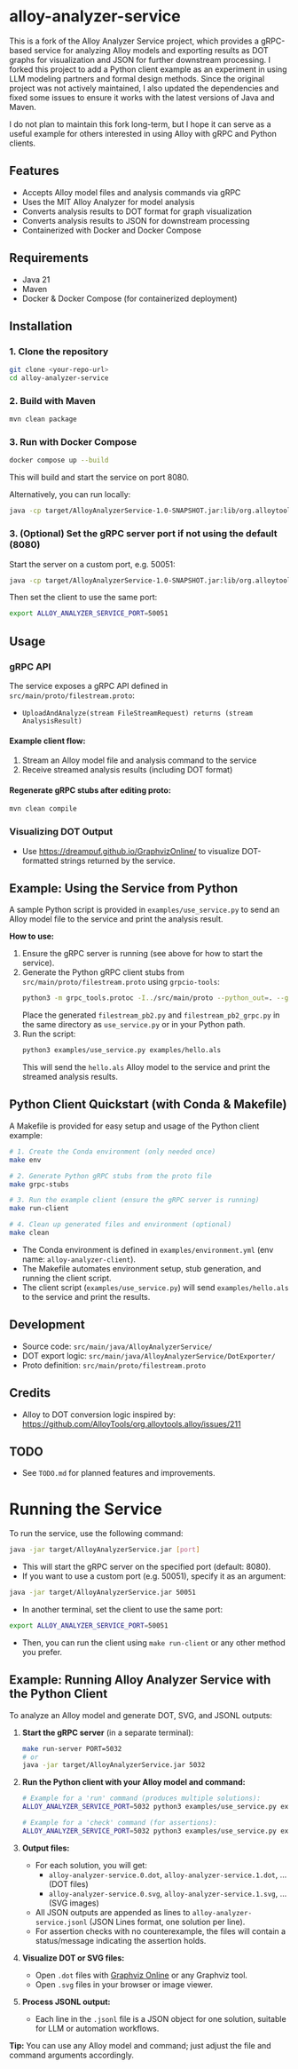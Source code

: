 # alloy-analyzer-service

This is a fork of the Alloy Analyzer Service project, which provides a gRPC-based service for analyzing Alloy models and exporting results as DOT graphs for visualization and JSON for further downstream processing. I forked this project to add a Python client example as an experiment in using LLM modeling partners and formal design methods. Since the original project was not actively maintained, I also updated the dependencies and fixed some issues to ensure it works with the latest versions of Java and Maven.

I do not plan to maintain this fork long-term, but I hope it can serve as a useful example for others interested in using Alloy with gRPC and Python clients.

## Features
- Accepts Alloy model files and analysis commands via gRPC
- Uses the MIT Alloy Analyzer for model analysis
- Converts analysis results to DOT format for graph visualization
- Converts analysis results to JSON for downstream processing
- Containerized with Docker and Docker Compose

## Requirements
- Java 21
- Maven
- Docker & Docker Compose (for containerized deployment)

## Installation

### 1. Clone the repository
```bash
git clone <your-repo-url>
cd alloy-analyzer-service
```

### 2. Build with Maven
```bash
mvn clean package
```

### 3. Run with Docker Compose
```bash
docker compose up --build
```
This will build and start the service on port 8080.

Alternatively, you can run locally:
```bash
java -cp target/AlloyAnalyzerService-1.0-SNAPSHOT.jar:lib/org.alloytools.alloy.dist.jar Main
```

### 3. (Optional) Set the gRPC server port if not using the default (8080)
   Start the server on a custom port, e.g. 50051:
```bash
java -cp target/AlloyAnalyzerService-1.0-SNAPSHOT.jar:lib/org.alloytools.alloy.dist.jar Main 50051
```

Then set the client to use the same port:
```bash
export ALLOY_ANALYZER_SERVICE_PORT=50051
```

## Usage

### gRPC API
The service exposes a gRPC API defined in `src/main/proto/filestream.proto`:
- `UploadAndAnalyze(stream FileStreamRequest) returns (stream AnalysisResult)`

#### Example client flow:
1. Stream an Alloy model file and analysis command to the service
2. Receive streamed analysis results (including DOT format)

#### Regenerate gRPC stubs after editing proto:
```bash
mvn clean compile
```

### Visualizing DOT Output
- Use https://dreampuf.github.io/GraphvizOnline/ to visualize DOT-formatted strings returned by the service.

## Example: Using the Service from Python

A sample Python script is provided in `examples/use_service.py` to send an Alloy model file to the service and print the analysis result.

**How to use:**
1. Ensure the gRPC server is running (see above for how to start the service).
2. Generate the Python gRPC client stubs from `src/main/proto/filestream.proto` using `grpcio-tools`:
   ```bash
   python3 -m grpc_tools.protoc -I../src/main/proto --python_out=. --grpc_python_out=. ../src/main/proto/filestream.proto
   ```
   Place the generated `filestream_pb2.py` and `filestream_pb2_grpc.py` in the same directory as `use_service.py` or in your Python path.
3. Run the script:
   ```bash
   python3 examples/use_service.py examples/hello.als
   ```
   This will send the `hello.als` Alloy model to the service and print the streamed analysis results.

## Python Client Quickstart (with Conda & Makefile)

A Makefile is provided for easy setup and usage of the Python client example:

```bash
# 1. Create the Conda environment (only needed once)
make env

# 2. Generate Python gRPC stubs from the proto file
make grpc-stubs

# 3. Run the example client (ensure the gRPC server is running)
make run-client

# 4. Clean up generated files and environment (optional)
make clean
```

- The Conda environment is defined in `examples/environment.yml` (env name: `alloy-analyzer-client`).
- The Makefile automates environment setup, stub generation, and running the client script.
- The client script (`examples/use_service.py`) will send `examples/hello.als` to the service and print the results.

## Development
- Source code: `src/main/java/AlloyAnalyzerService/`
- DOT export logic: `src/main/java/AlloyAnalyzerService/DotExporter/`
- Proto definition: `src/main/proto/filestream.proto`

## Credits
- Alloy to DOT conversion logic inspired by: https://github.com/AlloyTools/org.alloytools.alloy/issues/211

## TODO
- See `TODO.md` for planned features and improvements.

# Running the Service

To run the service, use the following command:

```bash
java -jar target/AlloyAnalyzerService.jar [port]
```

- This will start the gRPC server on the specified port (default: 8080).
- If you want to use a custom port (e.g. 50051), specify it as an argument:

```bash
java -jar target/AlloyAnalyzerService.jar 50051
```

- In another terminal, set the client to use the same port:

```bash
export ALLOY_ANALYZER_SERVICE_PORT=50051
```

- Then, you can run the client using `make run-client` or any other method you prefer.

## Example: Running Alloy Analyzer Service with the Python Client

To analyze an Alloy model and generate DOT, SVG, and JSONL outputs:

1. **Start the gRPC server** (in a separate terminal):
   ```sh
   make run-server PORT=5032
   # or
   java -jar target/AlloyAnalyzerService.jar 5032
   ```

2. **Run the Python client with your Alloy model and command:**
   ```sh
   # Example for a 'run' command (produces multiple solutions):
   ALLOY_ANALYZER_SERVICE_PORT=5032 python3 examples/use_service.py examples/alloy-analyzer-service.als "run ShowTrace"

   # Example for a 'check' command (for assertions):
   ALLOY_ANALYZER_SERVICE_PORT=5032 python3 examples/use_service.py examples/alloy-analyzer-service.als "check IsNeverStuck"
   ```

3. **Output files:**
   - For each solution, you will get:
     - `alloy-analyzer-service.0.dot`, `alloy-analyzer-service.1.dot`, ... (DOT files)
     - `alloy-analyzer-service.0.svg`, `alloy-analyzer-service.1.svg`, ... (SVG images)
   - All JSON outputs are appended as lines to `alloy-analyzer-service.jsonl` (JSON Lines format, one solution per line).
   - For assertion checks with no counterexample, the files will contain a status/message indicating the assertion holds.

4. **Visualize DOT or SVG files:**
   - Open `.dot` files with [Graphviz Online](https://dreampuf.github.io/GraphvizOnline/) or any Graphviz tool.
   - Open `.svg` files in your browser or image viewer.

5. **Process JSONL output:**
   - Each line in the `.jsonl` file is a JSON object for one solution, suitable for LLM or automation workflows.

**Tip:** You can use any Alloy model and command; just adjust the file and command arguments accordingly.
